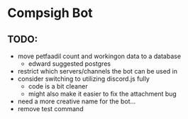 # Compsigh Bot

## TODO:
- move petfaadil count and workingon data to a database
  - edward suggested postgres
- restrict which servers/channels the bot can be used in
- consider switching to utilizing discord.js fully
  - code is a bit cleaner
  - might also make it easier to fix the attachment bug
- need a more creative name for the bot...
- remove test command